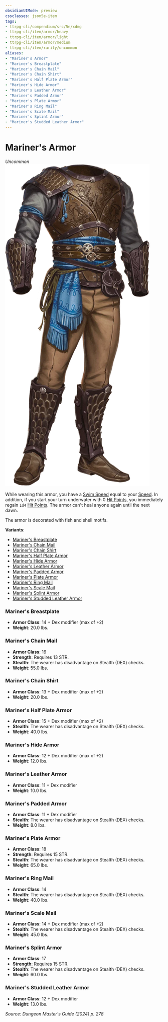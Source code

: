 ```yaml
---
obsidianUIMode: preview
cssclasses: json5e-item
tags:
- ttrpg-cli/compendium/src/5e/xdmg
- ttrpg-cli/item/armor/heavy
- ttrpg-cli/item/armor/light
- ttrpg-cli/item/armor/medium
- ttrpg-cli/item/rarity/uncommon
aliases: 
- "Mariner's Armor"
- "Mariner's Breastplate"
- "Mariner's Chain Mail"
- "Mariner's Chain Shirt"
- "Mariner's Half Plate Armor"
- "Mariner's Hide Armor"
- "Mariner's Leather Armor"
- "Mariner's Padded Armor"
- "Mariner's Plate Armor"
- "Mariner's Ring Mail"
- "Mariner's Scale Mail"
- "Mariner's Splint Armor"
- "Mariner's Studded Leather Armor"
---
```

# Mariner's Armor
*Uncommon*  
![](3-Mechanics/CLI/items/img/mariners-armor.webp#right)


While wearing this armor, you have a [Swim Speed](3-Mechanics/CLI/rules/variant-rules/swim-speed-xphb.md) equal to your [Speed](3-Mechanics/CLI/rules/variant-rules/speed-xphb.md). In addition, if you start your turn underwater with 0 [Hit Points](3-Mechanics/CLI/rules/variant-rules/hit-points-xphb.md), you immediately regain `1d4` [Hit Points](3-Mechanics/CLI/rules/variant-rules/hit-points-xphb.md). The armor can't heal anyone again until the next dawn.

The armor is decorated with fish and shell motifs.

**Variants**:
- [Mariner's Breastplate](#Mariner's%20Breastplate)
- [Mariner's Chain Mail](#Mariner's%20Chain%20Mail)
- [Mariner's Chain Shirt](#Mariner's%20Chain%20Shirt)
- [Mariner's Half Plate Armor](#Mariner's%20Half%20Plate%20Armor)
- [Mariner's Hide Armor](#Mariner's%20Hide%20Armor)
- [Mariner's Leather Armor](#Mariner's%20Leather%20Armor)
- [Mariner's Padded Armor](#Mariner's%20Padded%20Armor)
- [Mariner's Plate Armor](#Mariner's%20Plate%20Armor)
- [Mariner's Ring Mail](#Mariner's%20Ring%20Mail)
- [Mariner's Scale Mail](#Mariner's%20Scale%20Mail)
- [Mariner's Splint Armor](#Mariner's%20Splint%20Armor)
- [Mariner's Studded Leather Armor](#Mariner's%20Studded%20Leather%20Armor)

### Mariner's Breastplate

- **Armor Class**: 14 + Dex modifier (max of +2)
- **Weight**: 20.0 lbs.

### Mariner's Chain Mail

- **Armor Class**: 16
- **Strength**: Requires 13 STR.
- **Stealth**: The wearer has disadvantage on Stealth (DEX) checks.
- **Weight**: 55.0 lbs.

### Mariner's Chain Shirt

- **Armor Class**: 13 + Dex modifier (max of +2)
- **Weight**: 20.0 lbs.

### Mariner's Half Plate Armor

- **Armor Class**: 15 + Dex modifier (max of +2)
- **Stealth**: The wearer has disadvantage on Stealth (DEX) checks.
- **Weight**: 40.0 lbs.

### Mariner's Hide Armor

- **Armor Class**: 12 + Dex modifier (max of +2)
- **Weight**: 12.0 lbs.

### Mariner's Leather Armor

- **Armor Class**: 11 + Dex modifier
- **Weight**: 10.0 lbs.

### Mariner's Padded Armor

- **Armor Class**: 11 + Dex modifier
- **Stealth**: The wearer has disadvantage on Stealth (DEX) checks.
- **Weight**: 8.0 lbs.

### Mariner's Plate Armor

- **Armor Class**: 18
- **Strength**: Requires 15 STR.
- **Stealth**: The wearer has disadvantage on Stealth (DEX) checks.
- **Weight**: 65.0 lbs.

### Mariner's Ring Mail

- **Armor Class**: 14
- **Stealth**: The wearer has disadvantage on Stealth (DEX) checks.
- **Weight**: 40.0 lbs.

### Mariner's Scale Mail

- **Armor Class**: 14 + Dex modifier (max of +2)
- **Stealth**: The wearer has disadvantage on Stealth (DEX) checks.
- **Weight**: 45.0 lbs.

### Mariner's Splint Armor

- **Armor Class**: 17
- **Strength**: Requires 15 STR.
- **Stealth**: The wearer has disadvantage on Stealth (DEX) checks.
- **Weight**: 60.0 lbs.

### Mariner's Studded Leather Armor

- **Armor Class**: 12 + Dex modifier
- **Weight**: 13.0 lbs.


*Source: Dungeon Master's Guide (2024) p. 278*